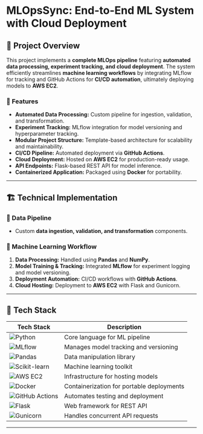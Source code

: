 # MLOpsSync: End-to-End ML System with Cloud Deployment

## 📌 Project Overview
This project implements a **complete MLOps pipeline** featuring **automated data processing, experiment tracking, and cloud deployment**. The system efficiently streamlines **machine learning workflows** by integrating MLflow for tracking and GitHub Actions for **CI/CD automation**, ultimately deploying models to **AWS EC2**.

### 🚀 Features
- **Automated Data Processing:** Custom pipeline for ingestion, validation, and transformation.
- **Experiment Tracking:** MLflow integration for model versioning and hyperparameter tracking.
- **Modular Project Structure:** Template-based architecture for scalability and maintainability.
- **CI/CD Pipeline:** Automated deployment via **GitHub Actions**.
- **Cloud Deployment:** Hosted on **AWS EC2** for production-ready usage.
- **API Endpoints:** Flask-based REST API for model inference.
- **Containerized Application:** Packaged using **Docker** for portability.

---

## 🏗️ Technical Implementation
### 🔹 Data Pipeline
- Custom **data ingestion, validation, and transformation** components.

### 🔹 Machine Learning Workflow
1. **Data Processing:** Handled using **Pandas** and **NumPy**.
2. **Model Training & Tracking:** Integrated **MLflow** for experiment logging and model versioning.
3. **Deployment Automation:** CI/CD workflows with **GitHub Actions**.
4. **Cloud Hosting:** Deployment to **AWS EC2** with Flask and Gunicorn.

---

## 📌 Tech Stack

| Tech Stack | Description |
|------------|------------|
| ![Python](https://img.shields.io/badge/Python-3.8%2B-blue?style=for-the-badge&logo=python) | Core language for ML pipeline |
| ![MLflow](https://img.shields.io/badge/MLflow-Tracking%20&%20Experimentation-brightgreen?style=for-the-badge) | Manages model tracking and versioning |
| ![Pandas](https://img.shields.io/badge/Pandas-Data%20Processing-orange?style=for-the-badge&logo=pandas) | Data manipulation library |
| ![Scikit-learn](https://img.shields.io/badge/Scikit--learn-ML%20Algorithms-yellow?style=for-the-badge&logo=scikitlearn) | Machine learning toolkit |
| ![AWS EC2](https://img.shields.io/badge/AWS%20EC2-Cloud%20Hosting-red?style=for-the-badge&logo=amazonaws) | Infrastructure for hosting models |
| ![Docker](https://img.shields.io/badge/Docker-Containerization-blue?style=for-the-badge&logo=docker) | Containerization for portable deployments |
| ![GitHub Actions](https://img.shields.io/badge/GitHub%20Actions-CI%2FCD%20Pipeline-purple?style=for-the-badge&logo=githubactions) | Automates testing and deployment |
| ![Flask](https://img.shields.io/badge/Flask-API%20Endpoints-lightgrey?style=for-the-badge&logo=flask) | Web framework for REST API |
| ![Gunicorn](https://img.shields.io/badge/Gunicorn-WSGI%20Server-darkgreen?style=for-the-badge&logo=gunicorn) | Handles concurrent API requests |

---
